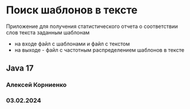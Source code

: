 # Поиск шаблонов в тексте

Приложение для получения статистического отчета
о соответствии слов текста заданным шаблонам

- на входе файл с шаблонами и файл с текстом
- на выходе - файл с частотным распределением шаблонов в тексте

## Java 17
### Алексей Корниенко
### 03.02.2024